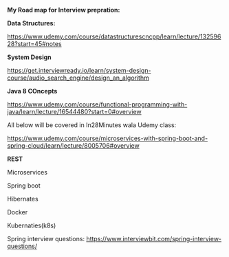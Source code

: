 **My Road map for Interview prepration:**

**Data Structures:**

https://www.udemy.com/course/datastructurescncpp/learn/lecture/13259628?start=45#notes

**System Design**

https://get.interviewready.io/learn/system-design-course/audio_search_engine/design_an_algorithm


**Java 8 COncepts**

https://www.udemy.com/course/functional-programming-with-java/learn/lecture/16544480?start=0#overview

All below will be covered in In28Minutes wala Udemy class: 

https://www.udemy.com/course/microservices-with-spring-boot-and-spring-cloud/learn/lecture/8005706#overview 

**REST**
  
 Microservices
 
 Spring boot
 
 Hibernates
 
 Docker
 
 Kubernaties(k8s)

Spring interview questions:
https://www.interviewbit.com/spring-interview-questions/



 



